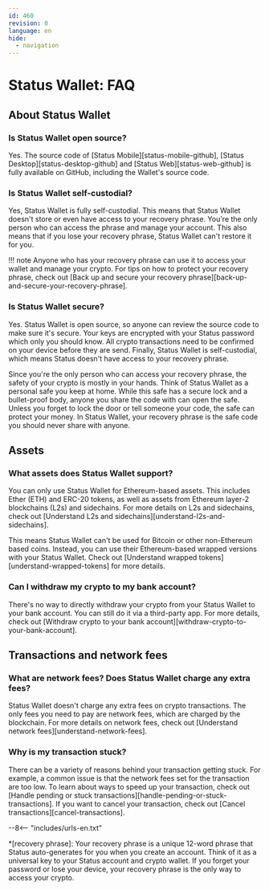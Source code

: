 ```yaml
---
id: 460
revision: 0
language: en
hide:
  - navigation
---
```


# Status Wallet: FAQ

## About Status Wallet

### Is Status Wallet open source?

Yes. The source code of [Status Mobile][status-mobile-github], [Status Desktop][status-desktop-github] and [Status Web][status-web-github] is fully available on GitHub, including the Wallet's source code.

### Is Status Wallet self-custodial?

Yes, Status Wallet is fully self-custodial. This means that Status Wallet doesn't store or even have access to your recovery phrase. You're the only person who can access the phrase and manage your account. This also means that if you lose your recovery phrase, Status Wallet can't restore it for you.

!!! note
    Anyone who has your recovery phrase can use it to access your wallet and manage your crypto. For tips on how to protect your recovery phrase, check out [Back up and secure your recovery phrase][back-up-and-secure-your-recovery-phrase].

### Is Status Wallet secure?

Yes. Status Wallet is open source, so anyone can review the source code to make sure it's secure. Your keys are encrypted with your Status password which only you should know. All crypto transactions need to be confirmed on your device before they are send. Finally, Status Wallet is self-custodial, which means Status doesn't have access to your recovery phrase.

Since you're the only person who can access your recovery phrase, the safety of your crypto is mostly in your hands. Think of Status Wallet as a personal safe you keep at home. While this safe has a secure lock and a bullet-proof body, anyone you share the code with can open the safe. Unless you forget to lock the door or tell someone your code, the safe can protect your money. In Status Wallet, your recovery phrase is the safe code you should never share with anyone.

## Assets

### What assets does Status Wallet support?

You can only use Status Wallet for Ethereum-based assets. This includes Ether (ETH) and ERC-20 tokens, as well as assets from Ethereum layer-2 blockchains (L2s) and sidechains. For more details on L2s and sidechains, check out [Understand L2s and sidechains][understand-l2s-and-sidechains].

This means Status Wallet can't be used for Bitcoin or other non-Ethereum based coins. Instead, you can use their Ethereum-based wrapped versions with your Status Wallet. Check out [Understand wrapped tokens][understand-wrapped-tokens] for more details.

### Can I withdraw my crypto to my bank account?

There's no way to directly withdraw your crypto from your Status Wallet to your bank account. You can still do it via a third-party app. For more details, check out [Withdraw crypto to your bank account][withdraw-crypto-to-your-bank-account].

## Transactions and network fees

### What are network fees? Does Status Wallet charge any extra fees?

Status Wallet doesn't charge any extra fees on crypto transactions. The only fees you need to pay are network fees, which are charged by the blockchain. For more details on network fees, check out [Understand network fees][understand-network-fees].

### Why is my transaction stuck?

There can be a variety of reasons behind your transaction getting stuck. For example, a common issue is that the network fees set for the transaction are too low. To learn about ways to speed up your transaction, check out [Handle pending or stuck transactions][handle-pending-or-stuck-transactions]. If you want to cancel your transaction, check out [Cancel transactions][cancel-transactions].

--8<-- "includes/urls-en.txt"

*[recovery phrase]: Your recovery phrase is a unique 12-word phrase that Status auto-generates for you when you create an account. Think of it as a universal key to your Status account and crypto wallet. If you forget your password or lose your device, your recovery phrase is the only way to access your crypto.

